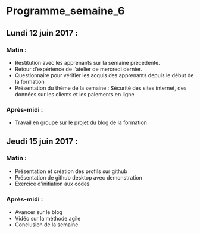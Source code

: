 # Programme_semaine_6
## Lundi 12 juin 2017 :
### Matin :
-	Restitution avec les apprenants sur la semaine précédente.
-	Retour d’expérience de l’atelier de mercredi dernier.
-	Questionnaire pour vérifier les acquis des apprenants depuis le début de la formation
-	Présentation du thème de la semaine : Sécurité des sites internet, des données sur les clients et les paiements en ligne
### Après-midi :
-	Travail en groupe sur le projet du blog de la formation

## Jeudi 15 juin 2017 :
### Matin :
-	Présentation et création des profils sur github
-	Présentation de github desktop avec demonstration
-	Exercice d’initiation aux codes
### Après-midi :
-	Avancer sur le blog
-	Vidéo sur la méthode agile
-	Conclusion de la semaine.
